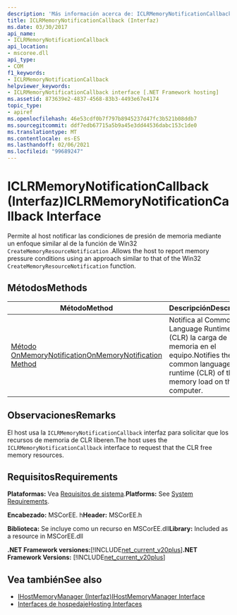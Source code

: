 ```yaml
---
description: 'Más información acerca de: ICLRMemoryNotificationCallback (interfaz)'
title: ICLRMemoryNotificationCallback (Interfaz)
ms.date: 03/30/2017
api_name:
- ICLRMemoryNotificationCallback
api_location:
- mscoree.dll
api_type:
- COM
f1_keywords:
- ICLRMemoryNotificationCallback
helpviewer_keywords:
- ICLRMemoryNotificationCallback interface [.NET Framework hosting]
ms.assetid: 873639e2-4837-4568-83b3-4493e67e4174
topic_type:
- apiref
ms.openlocfilehash: 46e53cdf0b7f797b8945237d47fc3b521b08ddb7
ms.sourcegitcommit: ddf7edb67715a5b9a45e3dd44536dabc153c1de0
ms.translationtype: MT
ms.contentlocale: es-ES
ms.lasthandoff: 02/06/2021
ms.locfileid: "99689247"
---
```

# <a name="iclrmemorynotificationcallback-interface"></a><span data-ttu-id="eb35f-103">ICLRMemoryNotificationCallback (Interfaz)</span><span class="sxs-lookup"><span data-stu-id="eb35f-103">ICLRMemoryNotificationCallback Interface</span></span>

<span data-ttu-id="eb35f-104">Permite al host notificar las condiciones de presión de memoria mediante un enfoque similar al de la función de Win32 `CreateMemoryResourceNotification` .</span><span class="sxs-lookup"><span data-stu-id="eb35f-104">Allows the host to report memory pressure conditions using an approach similar to that of the Win32 `CreateMemoryResourceNotification` function.</span></span>  
  
## <a name="methods"></a><span data-ttu-id="eb35f-105">Métodos</span><span class="sxs-lookup"><span data-stu-id="eb35f-105">Methods</span></span>  
  
|<span data-ttu-id="eb35f-106">Método</span><span class="sxs-lookup"><span data-stu-id="eb35f-106">Method</span></span>|<span data-ttu-id="eb35f-107">Descripción</span><span class="sxs-lookup"><span data-stu-id="eb35f-107">Description</span></span>|  
|------------|-----------------|  
|[<span data-ttu-id="eb35f-108">Método OnMemoryNotification</span><span class="sxs-lookup"><span data-stu-id="eb35f-108">OnMemoryNotification Method</span></span>](iclrmemorynotificationcallback-onmemorynotification-method.md)|<span data-ttu-id="eb35f-109">Notifica al Common Language Runtime (CLR) la carga de memoria en el equipo.</span><span class="sxs-lookup"><span data-stu-id="eb35f-109">Notifies the common language runtime (CLR) of the memory load on the computer.</span></span>|  
  
## <a name="remarks"></a><span data-ttu-id="eb35f-110">Observaciones</span><span class="sxs-lookup"><span data-stu-id="eb35f-110">Remarks</span></span>  

 <span data-ttu-id="eb35f-111">El host usa la `ICLRMemoryNotificationCallback` interfaz para solicitar que los recursos de memoria de CLR liberen.</span><span class="sxs-lookup"><span data-stu-id="eb35f-111">The host uses the `ICLRMemoryNotificationCallback` interface to request that the CLR free memory resources.</span></span>  
  
## <a name="requirements"></a><span data-ttu-id="eb35f-112">Requisitos</span><span class="sxs-lookup"><span data-stu-id="eb35f-112">Requirements</span></span>  

 <span data-ttu-id="eb35f-113">**Plataformas:** Vea [Requisitos de sistema](../../get-started/system-requirements.md).</span><span class="sxs-lookup"><span data-stu-id="eb35f-113">**Platforms:** See [System Requirements](../../get-started/system-requirements.md).</span></span>  
  
 <span data-ttu-id="eb35f-114">**Encabezado:** MSCorEE. h</span><span class="sxs-lookup"><span data-stu-id="eb35f-114">**Header:** MSCorEE.h</span></span>  
  
 <span data-ttu-id="eb35f-115">**Biblioteca:** Se incluye como un recurso en MSCorEE.dll</span><span class="sxs-lookup"><span data-stu-id="eb35f-115">**Library:** Included as a resource in MSCorEE.dll</span></span>  
  
 <span data-ttu-id="eb35f-116">**.NET Framework versiones:**[!INCLUDE[net_current_v20plus](../../../../includes/net-current-v20plus-md.md)]</span><span class="sxs-lookup"><span data-stu-id="eb35f-116">**.NET Framework Versions:** [!INCLUDE[net_current_v20plus](../../../../includes/net-current-v20plus-md.md)]</span></span>  
  
## <a name="see-also"></a><span data-ttu-id="eb35f-117">Vea también</span><span class="sxs-lookup"><span data-stu-id="eb35f-117">See also</span></span>

- [<span data-ttu-id="eb35f-118">IHostMemoryManager (Interfaz)</span><span class="sxs-lookup"><span data-stu-id="eb35f-118">IHostMemoryManager Interface</span></span>](ihostmemorymanager-interface.md)
- [<span data-ttu-id="eb35f-119">Interfaces de hospedaje</span><span class="sxs-lookup"><span data-stu-id="eb35f-119">Hosting Interfaces</span></span>](hosting-interfaces.md)
